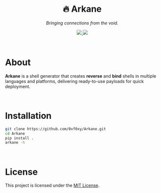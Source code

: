 <h1 align="center">🔥 Arkane</h1>
<p align="center"><em>Bringing connections from the void.</em></p>

<p align="center">
  <a href="https://www.python.org/"> 
    <img src="https://img.shields.io/badge/Python-3.9+-3776AB?style=for-the-badge&logo=python&logoColor=white" />
  </a>
  <a href="https://opensource.org/licenses/MIT">
    <img src="https://img.shields.io/badge/license-MIT-3DA639?style=for-the-badge&logo=OpenSourceInitiative&logoColor=white" />
  </a>
</p>

<br>

# About

**Arkane** is a shell generator that creates **reverse** and **bind** shells in multiple languages ​​and platforms, delivering ready-to-use payloads for quick deployment.

<br>

# Installation

```bash
git clone https://github.com/0xf0xy/Arkane.git
cd Arkane
pip install .
arkane -h
```

<br>

# License

This project is licensed under the [MIT License](./LICENSE).